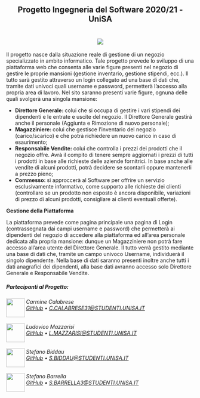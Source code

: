 <h2 align="center">Progetto Ingegneria del Software 2020/21 - UniSA</h2>
<h1 align="center"><img src ="https://i.imgur.com/hZvtFKg.png"></h1>

<p> Il progetto nasce dalla situazione reale di gestione di un negozio specializzato in ambito informatico. Tale progetto prevede lo sviluppo di una piattaforma web che consenta alle varie figure presenti nel negozio di gestire le proprie mansioni (gestione inventario, gestione stipendi, ecc.). Il tutto sarà gestito attraverso un login collegato ad una base di dati che, tramite dati univoci quali username e password, permetterà l’accesso alla propria area di lavoro.
Nel sito saranno presenti varie figure, ognuna delle quali svolgerà una singola mansione: </p>

<ul> 
  <li><b>Direttore Generale: </b> colui che si occupa di gestire i vari stipendi dei dipendenti e le entrate e uscite del negozio. Il Direttore Generale gestirà anche il personale (Aggiunta e Rimozione di nuovo personale);
  </li>
  <li><b>Magazziniere: </b> colui che gestisce l’inventario del negozio (carico/scarico) e che potrà richiedere un nuovo carico in caso di esaurimento;</li>
  <li><b>Responsabile Vendite: </b> colui che controlla i prezzi dei prodotti che il negozio offre. Avrà il compito di tenere sempre aggiornati i prezzi di tutti i prodotti in base alle richieste delle aziende fornitrici. In base anche alle vendite di alcuni prodotti, potrà decidere se scontarli oppure mantenerli a prezzo pieno;</li>
  <li><b>Commesso: </b> si approccerà al Software per offrire un servizio esclusivamente informativo, come supporto alle richieste dei clienti (controllare se un prodotto non esposto è ancora disponibile, variazioni di prezzo di alcuni prodotti, consigliare ai clienti eventuali offerte).</li>

</ul>

<p></p> <b>Gestione della Piattaforma</b>

La piattaforma prevede come pagina principale una pagina di Login (contrassegnata dai campi username e password) che permetterà ai dipendenti del negozio di accedere alla piattaforma ed all’area personale dedicata alla propria mansione: dunque un Magazziniere non potrà fare accesso all’area utente del Direttore Generale. Il tutto verrà gestito mediante una base di dati che, tramite un campo univoco Username, individuerà il singolo dipendente. Nella base di dati saranno presenti inoltre anche tutti i dati anagrafici dei dipendenti, alla base dati avranno accesso solo Direttore Generale e Responsabile Vendite.
</p>


##### Partecipanti al Progetto:

<img src="https://avatars0.githubusercontent.com/u/45242806?s=460&u=13627eefbe4796c3cf50d081af64708094426b0b&v=4" height="50" align="left">
<h6>
  Carmine Calabrese
   <br><a href="https://github.com/Carmineh">GitHub</a>
  • <a href="mailto:C.CALABRESE31@STUDENTI.UNISA.IT">C.CALABRESE31@STUDENTI.UNISA.IT</a> 
  
</h6>

<img src="https://avatars1.githubusercontent.com/u/72300425?s=460&u=28922257abcc47ad72f1c4e7d7cdc111df76f961&v=4" height="50" align="left">
<h6>
  Ludovico Mazzarisi<br/>
  <a href="https://github.com/modul31">GitHub</a>
  • <a href="mailto:L.MAZZARISI@STUDENTI.UNISA.IT">L.MAZZARISI@STUDENTI.UNISA.IT</a>
</h6>

<img src="https://avatars0.githubusercontent.com/u/44703164?s=460&u=7cc94b0ac65ab5a8467e834902a6d625286e9703&v=4" height="50" align="left">
<h6>
  Stefano Biddau<br/>
  <a href="https://github.com/stefanBerau">GitHub</a>
  • <a href="mailto:S.BIDDAU@STUDENTI.UNISA.IT	">S.BIDDAU@STUDENTI.UNISA.IT	</a> 
</h6>

<img src ="https://avatars2.githubusercontent.com/u/72301452?s=400&v=4" height="50" align="left">
<h6>
Stefano Barrella</br>
<a href = "https://github.com/StefanoBarrella">GitHub</a>
• <a href="mailto:S.BARRELLA3@STUDENTI.UNISA.IT  ">S.BARRELLA3@STUDENTI.UNISA.IT  </a>
</h6>


